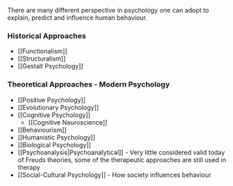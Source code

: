 There are many different perspective in psychology one can adopt to explain, predict and influence human behaviour. 

### Historical Approaches
* [[Functionalism]]
* [[Structuralism]]
* [[Gestalt Psychology]]

### Theoretical Approaches - Modern Psychology
* [[Positive Psychology]]
* [[Evolutionary Psychology]]
* [[Cognitive Psychology]]
	* [[Cognitive Neuroscience]]
* [[Behaviourism]]
* [[Humanistic Psychology]]
* [[Biological Psychology]]
* [[Psychoanalysis|Psychoanalytical]] - Very little considered valid today of Freuds theories, some of the therapeutic approaches are still used in therapy
* [[Social-Cultural Psychology]] - How society influences behaviour

